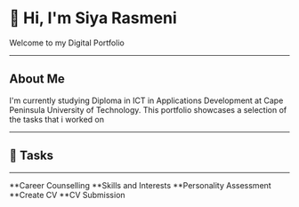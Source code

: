 # 👋 Hi, I'm Siya Rasmeni

Welcome to my Digital Portfolio

---

## About Me

I'm currently studying Diploma in ICT in Applications Development at Cape Peninsula University of Technology. This portfolio showcases a selection of the tasks that i worked on 

---

## 🚀 Tasks
-----
**Career Counselling
**Skills and Interests
**Personality Assessment
**Create CV
**CV Submission
